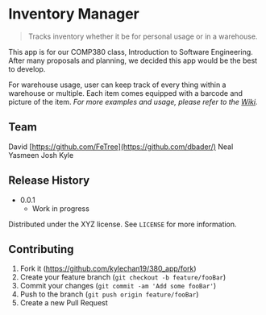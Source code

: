 # Inventory Manager
> Tracks inventory whether it be for personal usage or in a warehouse.


This app is for our COMP380 class, Introduction to Software Engineering. After many proposals and planning, we decided this app would be the best to develop.



For warehouse usage, user can keep track of every thing within a warehouse or multiple. Each item comes equipped with a barcode and picture of the item.
_For more examples and usage, please refer to the [Wiki][wiki]._

## Team
David [https://github.com/FeTree](https://github.com/dbader/)
Neal
Yasmeen
Josh
Kyle


## Release History

* 0.0.1
    * Work in progress

Distributed under the XYZ license. See ``LICENSE`` for more information.



## Contributing

1. Fork it (<https://github.com/kylechan19/380_app/fork>)
2. Create your feature branch (`git checkout -b feature/fooBar`)
3. Commit your changes (`git commit -am 'Add some fooBar'`)
4. Push to the branch (`git push origin feature/fooBar`)
5. Create a new Pull Request

<!-- Markdown link & img dfn's -->
[npm-image]: https://img.shields.io/npm/v/datadog-metrics.svg?style=flat-square
[npm-url]: https://npmjs.org/package/datadog-metrics
[npm-downloads]: https://img.shields.io/npm/dm/datadog-metrics.svg?style=flat-square
[travis-image]: https://img.shields.io/travis/dbader/node-datadog-metrics/master.svg?style=flat-square
[travis-url]: https://travis-ci.org/dbader/node-datadog-metrics
[wiki]: https://github.com/yourname/yourproject/wiki
